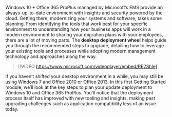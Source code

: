 Windows 10 + Office 365 ProPlus managed by Microsoft’s EMS provide an always-up-to-date environment with insights and security powered by the cloud. Getting there, modernizing your systems and software, takes some planning. From identifying the tools that work best for your specific environment to understanding how your business apps will work in a modern environment to sharing your migration plans with your employees, there are a lot of moving parts. The **desktop deployment wheel** helps guide you through the recommended steps to upgrade, detailing how to leverage your existing tools and processes while adopting modern management technology and approaches along the way.


> [!VIDEO https://www.microsoft.com/videoplayer/embed/RE2ShIe]

If you haven’t shifted your desktop environment in a while, you may still be using Windows 7 and Office 2010 or Office 2013. In this first Getting Started module, we’ll look at the key steps to plan your update deployment to Windows 10 and Office 365 ProPlus. You’ll notice that the deployment process itself has improved with new tooling and insights, making past upgrading challenges such as application compatibility less of an issue today.
